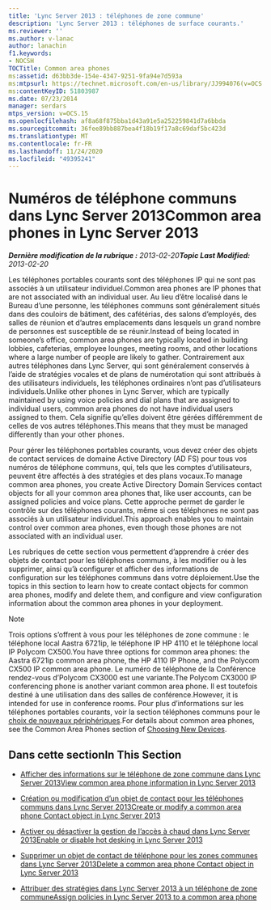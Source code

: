 ```yaml
---
title: 'Lync Server 2013 : téléphones de zone commune'
description: 'Lync Server 2013 : téléphones de surface courants.'
ms.reviewer: ''
ms.author: v-lanac
author: lanachin
f1.keywords:
- NOCSH
TOCTitle: Common area phones
ms:assetid: d63bb3de-154e-4347-9251-9fa94e7d593a
ms:mtpsurl: https://technet.microsoft.com/en-us/library/JJ994076(v=OCS.15)
ms:contentKeyID: 51803987
ms.date: 07/23/2014
manager: serdars
mtps_version: v=OCS.15
ms.openlocfilehash: af8a68f875bba1d43a91e5a252259841d7a6bbda
ms.sourcegitcommit: 36fee89bb887bea4f18b19f17a8c69daf5bc423d
ms.translationtype: MT
ms.contentlocale: fr-FR
ms.lasthandoff: 11/24/2020
ms.locfileid: "49395241"
---
```

# <a name="common-area-phones-in-lync-server-2013"></a><span data-ttu-id="d007e-103">Numéros de téléphone communs dans Lync Server 2013</span><span class="sxs-lookup"><span data-stu-id="d007e-103">Common area phones in Lync Server 2013</span></span>

<div data-xmlns="http://www.w3.org/1999/xhtml">

<div class="topic" data-xmlns="http://www.w3.org/1999/xhtml" data-msxsl="urn:schemas-microsoft-com:xslt" data-cs="https://msdn.microsoft.com/">

<div data-asp="https://msdn2.microsoft.com/asp">



</div>

<div id="mainSection">

<div id="mainBody"><span data-ttu-id="d007e-104">

<span> </span></span><span class="sxs-lookup"><span data-stu-id="d007e-104">

<span> </span></span></span>

<span data-ttu-id="d007e-105">_**Dernière modification de la rubrique :** 2013-02-20_</span><span class="sxs-lookup"><span data-stu-id="d007e-105">_**Topic Last Modified:** 2013-02-20_</span></span>

<span data-ttu-id="d007e-106">Les téléphones portables courants sont des téléphones IP qui ne sont pas associés à un utilisateur individuel.</span><span class="sxs-lookup"><span data-stu-id="d007e-106">Common area phones are IP phones that are not associated with an individual user.</span></span> <span data-ttu-id="d007e-107">Au lieu d’être localisé dans le Bureau d’une personne, les téléphones communs sont généralement situés dans des couloirs de bâtiment, des cafétérias, des salons d’employés, des salles de réunion et d’autres emplacements dans lesquels un grand nombre de personnes est susceptible de se réunir.</span><span class="sxs-lookup"><span data-stu-id="d007e-107">Instead of being located in someone’s office, common area phones are typically located in building lobbies, cafeterias, employee lounges, meeting rooms, and other locations where a large number of people are likely to gather.</span></span> <span data-ttu-id="d007e-108">Contrairement aux autres téléphones dans Lync Server, qui sont généralement conservés à l’aide de stratégies vocales et de plans de numérotation qui sont attribués à des utilisateurs individuels, les téléphones ordinaires n’ont pas d’utilisateurs individuels.</span><span class="sxs-lookup"><span data-stu-id="d007e-108">Unlike other phones in Lync Server, which are typically maintained by using voice policies and dial plans that are assigned to individual users, common area phones do not have individual users assigned to them.</span></span> <span data-ttu-id="d007e-109">Cela signifie qu’elles doivent être gérées différemment de celles de vos autres téléphones.</span><span class="sxs-lookup"><span data-stu-id="d007e-109">This means that they must be managed differently than your other phones.</span></span>

<span data-ttu-id="d007e-110">Pour gérer les téléphones portables courants, vous devez créer des objets de contact services de domaine Active Directory (AD FS) pour tous vos numéros de téléphone communs, qui, tels que les comptes d’utilisateurs, peuvent être affectés à des stratégies et des plans vocaux.</span><span class="sxs-lookup"><span data-stu-id="d007e-110">To manage common area phones, you create Active Directory Domain Services contact objects for all your common area phones that, like user accounts, can be assigned policies and voice plans.</span></span> <span data-ttu-id="d007e-111">Cette approche permet de garder le contrôle sur des téléphones courants, même si ces téléphones ne sont pas associés à un utilisateur individuel.</span><span class="sxs-lookup"><span data-stu-id="d007e-111">This approach enables you to maintain control over common area phones, even though those phones are not associated with an individual user.</span></span>

<span data-ttu-id="d007e-112">Les rubriques de cette section vous permettent d’apprendre à créer des objets de contact pour les téléphones communs, à les modifier ou à les supprimer, ainsi qu’à configurer et afficher des informations de configuration sur les téléphones communs dans votre déploiement.</span><span class="sxs-lookup"><span data-stu-id="d007e-112">Use the topics in this section to learn how to create contact objects for common area phones, modify and delete them, and configure and view configuration information about the common area phones in your deployment.</span></span>

<div>


> [!NOTE]  
> <span data-ttu-id="d007e-113">Trois options s’offrent à vous pour les téléphones de zone commune : le téléphone local Aastra 6721ip, le téléphone IP HP 4110 et le téléphone local IP Polycom CX500.</span><span class="sxs-lookup"><span data-stu-id="d007e-113">You have three options for common area phones: the Aastra 6721ip common area phone, the HP 4110 IP Phone, and the Polycom CX500 IP common area phone.</span></span> <span data-ttu-id="d007e-114">Le numéro de téléphone de la Conférence rendez-vous d’Polycom CX3000 est une variante.</span><span class="sxs-lookup"><span data-stu-id="d007e-114">The Polycom CX3000 IP conferencing phone is another variant common area phone.</span></span> <span data-ttu-id="d007e-115">Il est toutefois destiné à une utilisation dans des salles de conférence.</span><span class="sxs-lookup"><span data-stu-id="d007e-115">However, it is intended for use in conference rooms.</span></span> <span data-ttu-id="d007e-116">Pour plus d’informations sur les téléphones portables courants, voir la section téléphones communs pour le <A href="https://technet.microsoft.com/library/gg398958(v=ocs.14).aspx">choix de nouveaux périphériques</A>.</span><span class="sxs-lookup"><span data-stu-id="d007e-116">For details about common area phones, see the Common Area Phones section of <A href="https://technet.microsoft.com/library/gg398958(v=ocs.14).aspx">Choosing New Devices</A>.</span></span>



</div>

<div>

## <a name="in-this-section"></a><span data-ttu-id="d007e-117">Dans cette section</span><span class="sxs-lookup"><span data-stu-id="d007e-117">In This Section</span></span>

  - [<span data-ttu-id="d007e-118">Afficher des informations sur le téléphone de zone commune dans Lync Server 2013</span><span class="sxs-lookup"><span data-stu-id="d007e-118">View common area phone information in Lync Server 2013</span></span>](lync-server-2013-view-common-area-phone-information.md)

  - [<span data-ttu-id="d007e-119">Création ou modification d’un objet de contact pour les téléphones communs dans Lync Server 2013</span><span class="sxs-lookup"><span data-stu-id="d007e-119">Create or modify a common area phone Contact object in Lync Server 2013</span></span>](lync-server-2013-create-or-modify-a-common-area-phone-contact-object.md)

  - [<span data-ttu-id="d007e-120">Activer ou désactiver la gestion de l’accès à chaud dans Lync Server 2013</span><span class="sxs-lookup"><span data-stu-id="d007e-120">Enable or disable hot desking in Lync Server 2013</span></span>](lync-server-2013-enable-or-disable-hot-desking.md)

  - [<span data-ttu-id="d007e-121">Supprimer un objet de contact de téléphone pour les zones communes dans Lync Server 2013</span><span class="sxs-lookup"><span data-stu-id="d007e-121">Delete a common area phone Contact object in Lync Server 2013</span></span>](lync-server-2013-delete-a-common-area-phone-contact-object.md)

  - [<span data-ttu-id="d007e-122">Attribuer des stratégies dans Lync Server 2013 à un téléphone de zone commune</span><span class="sxs-lookup"><span data-stu-id="d007e-122">Assign policies in Lync Server 2013 to a common area phone</span></span>](lync-server-2013-assign-policies-to-a-common-area-phone.md)

<span data-ttu-id="d007e-123"></div>

</div>

<span> </span>

</div>

</div>

</span><span class="sxs-lookup"><span data-stu-id="d007e-123"></div>

</div>

<span> </span>

</div>

</div>

</span></span></div>

